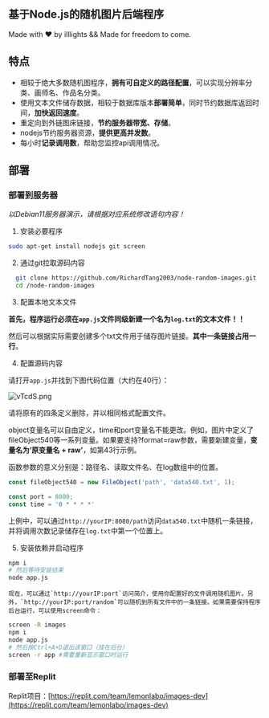 基于Node.js的随机图片后端程序
-------------
Made with ❤️ by illlights && Made for freedom to come.

## 特点

+ 相较于绝大多数随机图程序，**拥有可自定义的路径配置**，可以实现分辨率分类、画师名、作品名分类。
+ 使用文本文件储存数据，相较于数据库版本**部署简单**，同时节约数据库返回时间，**加快返回速度**。
+ 重定向到外链图床链接，**节约服务器带宽、存储**。
+ nodejs节约服务器资源，**提供更高并发数**。
+ 每小时**记录调用数**，帮助您监控api调用情况。

## 部署

### 部署到服务器

*以Debian11服务器演示，请根据对应系统修改语句内容！*

1. 安装必要程序

```bash
sudo apt-get install nodejs git screen
```

2. 通过git拉取源码内容

```bash
  git clone https://github.com/RichardTang2003/node-random-images.git
  cd /node-random-images  
```

3. 配置本地文本文件

**首先，程序运行必须在`app.js`文件同级新建一个名为`log.txt`的文本文件！！**

然后可以根据实际需要创建多个txt文件用于储存图片链接。**其中一条链接占用一行**。

4. 配置源码内容

请打开`app.js`并找到下图代码位置（大约在40行）：

![vTcdS.png](https://i.imgtg.com/2022/09/05/vTcdS.png)

请将原有的四条定义删除，并以相同格式配置文件。

object变量名可以自由定义，time和port变量名不能更改。例如，图片中定义了fileObject540等一系列变量。如果要支持?format=raw参数，需要新建变量，**变量名为‘原变量名 + raw’**，如第43行示例。

函数参数的意义分别是：路径名、读取文件名、在log数组中的位置。
```js
const fileObject540 = new FileObject('path', 'data540.txt', 1);

const port = 8080;
const time = '0 * * * *'
```
上例中，可以通过`http://yourIP:8080/path`访问`data540.txt`中随机一条链接，并将调用次数记录储存在`log.txt`中第一个位置上。

5. 安装依赖并启动程序
```bash
npm i
# 然后等待安装结束
node app.js
```
    现在，可以通过`http://yourIP:port`访问简介，使用你配置好的文件调用随机图片。另外，`http://yourIP:port/random`可以随机到所有文件中的一条链接。如果需要保持程序后台运行，可以使用screen命令：

```bash
screen -R images
npm i
node app.js
# 然后按Ctrl+A+D退出该窗口（挂在后台）
screen -r app #需要重新显示窗口时运行
```

### 部署至Replit

Replit项目：[https://replit.com/team/lemonlabo/images-dev](https://replit.com/team/lemonlabo/images-dev)